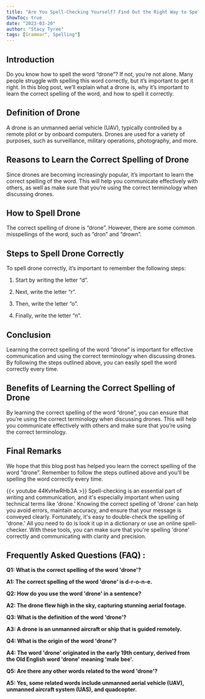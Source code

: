 ```yaml
---
title: "Are You Spell-Checking Yourself? Find Out the Right Way to Spell 'Drone' Now!"
ShowToc: true 
date: "2023-03-20"
author: "Stacy Tyree" 
tags: [Grammar", Spelling"]
---
```

## Introduction

Do you know how to spell the word “drone”? If not, you’re not alone. Many people struggle with spelling this word correctly, but it’s important to get it right. In this blog post, we’ll explain what a drone is, why it’s important to learn the correct spelling of the word, and how to spell it correctly. 

## Definition of Drone

A drone is an unmanned aerial vehicle (UAV), typically controlled by a remote pilot or by onboard computers. Drones are used for a variety of purposes, such as surveillance, military operations, photography, and more. 

## Reasons to Learn the Correct Spelling of Drone

Since drones are becoming increasingly popular, it’s important to learn the correct spelling of the word. This will help you communicate effectively with others, as well as make sure that you’re using the correct terminology when discussing drones.

## How to Spell Drone

The correct spelling of drone is “drone”. However, there are some common misspellings of the word, such as “dron” and “drown”. 

## Steps to Spell Drone Correctly

To spell drone correctly, it’s important to remember the following steps: 

1. Start by writing the letter “d”.

2. Next, write the letter “r”.

3. Then, write the letter “o”.

4. Finally, write the letter “n”.

## Conclusion

Learning the correct spelling of the word “drone” is important for effective communication and using the correct terminology when discussing drones. By following the steps outlined above, you can easily spell the word correctly every time. 

## Benefits of Learning the Correct Spelling of Drone

By learning the correct spelling of the word “drone”, you can ensure that you’re using the correct terminology when discussing drones. This will help you communicate effectively with others and make sure that you’re using the correct terminology. 

## Final Remarks

We hope that this blog post has helped you learn the correct spelling of the word “drone”. Remember to follow the steps outlined above and you’ll be spelling the word correctly every time.

{{< youtube 44KvHwRHb3A >}} 
Spell-checking is an essential part of writing and communication, and it's especially important when using technical terms like 'drone.' Knowing the correct spelling of 'drone' can help you avoid errors, maintain accuracy, and ensure that your message is conveyed clearly. Fortunately, it's easy to double-check the spelling of 'drone.' All you need to do is look it up in a dictionary or use an online spell-checker. With these tools, you can make sure that you're spelling 'drone' correctly and communicating with clarity and precision.

## Frequently Asked Questions (FAQ) :
**Q1: What is the correct spelling of the word 'drone'?**

**A1: The correct spelling of the word 'drone' is d-r-o-n-e.**

**Q2: How do you use the word 'drone' in a sentence?**

**A2: The drone flew high in the sky, capturing stunning aerial footage.**

**Q3: What is the definition of the word 'drone'?**

**A3: A drone is an unmanned aircraft or ship that is guided remotely.**

**Q4: What is the origin of the word 'drone'?**

**A4: The word 'drone' originated in the early 19th century, derived from the Old English word 'drone' meaning 'male bee'.**

**Q5: Are there any other words related to the word 'drone'?**

**A5: Yes, some related words include unmanned aerial vehicle (UAV), unmanned aircraft system (UAS), and quadcopter.**





